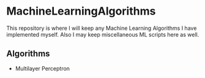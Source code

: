 # MachineLearningAlgorithms

This repository is where I will keep any Machine Learning Algorithms I have implemented myself. Also I may keep miscellaneous ML scripts here as well.

## Algorithms
 
 * Multilayer Perceptron
 
